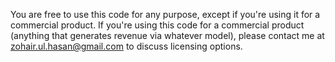 You are free to use this code for any purpose, except if you're using it for a commercial product. If you're using this code for a commercial product (anything that generates revenue via whatever model), please contact me at zohair.ul.hasan@gmail.com to discuss licensing options.
